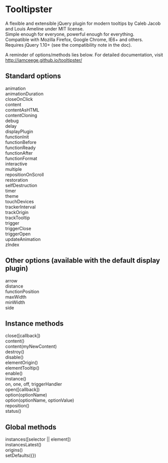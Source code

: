 Tooltipster
===========

A flexible and extensible jQuery plugin for modern tooltips by Caleb Jacob and Louis Ameline under MIT license.  
Simple enough for everyone, powerful enough for everything.  
Compatible with Mozilla Firefox, Google Chrome, IE6+ and others.  
Requires jQuery 1.10+ (see the compatibility note in the doc).

A reminder of options/methods lies below. For detailed documentation, visit http://iamceege.github.io/tooltipster/

Standard options
-------------------------

animation  
animationDuration  
closeOnClick  
content  
contentAsHTML  
contentCloning  
debug  
delay  
displayPlugin  
functionInit  
functionBefore  
functionReady  
functionAfter  
functionFormat  
interactive  
multiple  
repositionOnScroll  
restoration  
selfDestruction  
timer  
theme  
touchDevices  
trackerInterval  
trackOrigin  
trackTooltip  
trigger  
triggerClose  
triggerOpen  
updateAnimation  
zIndex  

Other options (available with the default display plugin)
-------------------------

arrow  
distance  
functionPosition  
maxWidth  
minWidth  
side  

Instance methods
-------------------------

close([callback])  
content()  
content(myNewContent)  
destroy()  
disable()  
elementOrigin()  
elementTooltip()  
enable()  
instance()  
on, one, off, triggerHandler  
open([callback])  
option(optionName)  
option(optionName, optionValue)  
reposition()   
status()   

Global methods
-------------------------

instances([selector || element])  
instancesLatest()  
origins()  
setDefaults({})  
